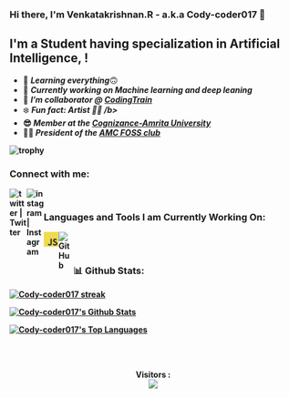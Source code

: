 
### Hi there, I'm Venkatakrishnan.R - a.k.a <b>Cody-coder017</b> 👋

## I'm a Student having specialization in Artificial Intelligence, !

- 🔅 <i><b>Learning everything</b></i>🙃
- 🔮 <i><b>Currently working on Machine learning and deep leaning </b></i>
- 📰 <i><b>I’m collaborator @ [CodingTrain](https://thecodingtrain.com/)</b></i>
- ❄️ <i><b>Fun fact: Artist 🧑‍🎨 /b></i>
- 😎 <i><b>Member at the [Cognizance-Amrita University][cognizance]  </b></i>
- 👨‍💼 <i><b>President of the [AMC FOSS club][AMC FOSS]   </b></i>

![trophy](https://github-profile-trophy.vercel.app/?username=Cody-coder017&theme=onedark&row=2&column=4)



    
### Connect with me:



[<img align="left" alt="twitter | Twitter" width="30px" src="https://image.flaticon.com/icons/png/512/733/733579.png" />][twitter]
[<img align="left" alt="instagram | Instagram" width="30px" src="https://image.flaticon.com/icons/png/512/2111/2111463.png" />][instagram]


<br />

### Languages and Tools I am Currently Working On:


<img align="left" alt="JavaScript" width="26px" src="https://raw.githubusercontent.com/github/explore/80688e429a7d4ef2fca1e82350fe8e3517d3494d/topics/javascript/javascript.png" />
<img align="left" alt="GitHub" width="26px" src="https://image.flaticon.com/icons/png/512/270/270798.png" />
<br />
<br />

### 📊 Github Stats:
<p align="left">
    <a href="https://github.com/Cody-coder017/github-readme-streak-stats">
        <img title="" alt="Cody-coder017 streak" src="https://github-readme-streak-stats.herokuapp.com?user=Cody-coder017&theme=neon-dark&hide_border=false&border=DD0404&ring=00DDCD&background=000000&stroke=00DDFA&fire=DD09DC&currStreakNum=DD0208"/>
    </a>
</p>
<p align="left">
     <a href="https://github.com/Cody-coder017/github-readme-stats"><img alt="Cody-coder017's Github Stats" src="https://github-readme-stats.vercel.app/api?username=Cody-coder017&show_icons=true&count_private=true&theme=react&hide_border=true&bg_color=0D0101" /></a>
</p>
<p align="left">
    <a href="https://github.com/Cody-coder017/github-readme-stats"><img alt="Cody-coder017's Top Languages" src=https://github-readme-stats.vercel.app/api/top-langs/?username=Cody-coder017&langs_count=5&theme=midnight-purple&hide_border=true&ring=00DDCD&background=000000&stroke=00DDFA&fire=DD09DC&currStreakNum=DD0208 /></a>

<p>

<br />
<br />
 

<p align="center"> 
  Visitors :<br>
  <img src="https://profile-counter.glitch.me/Cody-coder017/count.svg" />
</p>
<p>

[twitter]: https://twitter.com/Cody_coder017
[cognizance]: https://github.com/cognizance-amrita
[instagram]: https://www.instagram.com/_venkat.mr.vk_/
 [AMC FOSS]: https://amcfoss.wixsite.com/home/



<!---
Cody-coder017/Cody-coder017 is a ✨ special ✨ repository because its `README.md` (this file) appears on your GitHub profile.
You can click the Preview link to take a look at your changes.
--->
